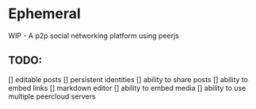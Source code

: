 # Ephemeral

WIP - A p2p social networking platform using peerjs

## TODO:
[] editable posts
[] persistent identities
[] ability to share posts
[] ability to embed links
[] markdown editor
[] ability to embed media
[] ability to use multiple peercloud servers
